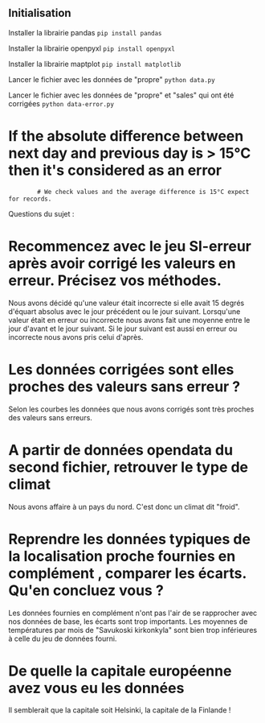
## Initialisation 

Installer la librairie pandas
`pip install pandas`

Installer la librairie openpyxl
`pip install openpyxl`

Installer la librairie maptplot
`pip install matplotlib`

Lancer le fichier avec les données de "propre"
`python data.py`

Lancer le fichier avec les données de "propre" et "sales" qui ont été corrigées
`python data-error.py`

# If the absolute difference between next day and previous day is > 15°C then it's considered as an error
            # We check values and the average difference is 15°C expect for records.
Questions du sujet : 

# Recommencez avec le jeu SI-erreur après avoir corrigé les valeurs en erreur. Précisez vos méthodes.
Nous avons décidé qu'une valeur était incorrecte si elle avait 15 degrés d'équart absolus avec le jour précédent ou le jour suivant.
Lorsqu'une valeur était en erreur ou incorrecte nous avons fait une moyenne entre le jour d'avant et le jour suivant. Si le jour suivant est aussi en erreur ou incorrecte nous avons pris celui d'après.

# Les données corrigées sont elles proches des valeurs sans erreur ?
Selon les courbes  les données que nous avons corrigés sont très proches des valeurs sans erreurs.

# A partir de données opendata du second fichier, retrouver le type de climat
Nous avons affaire à un pays du nord. C'est donc un climat dit "froid".

# Reprendre les données typiques de la localisation proche fournies en complément , comparer les écarts. Qu'en concluez vous ?
Les données fournies en complément n'ont pas l'air de se rapprocher avec nos données de base, les écarts sont trop importants.
Les moyennes de températures par mois de "Savukoski kirkonkyla" sont bien trop inférieures à celle du jeu de données fourni.

# De quelle la capitale européenne avez vous eu les données 
Il semblerait que la capitale soit Helsinki, la capitale de la Finlande !